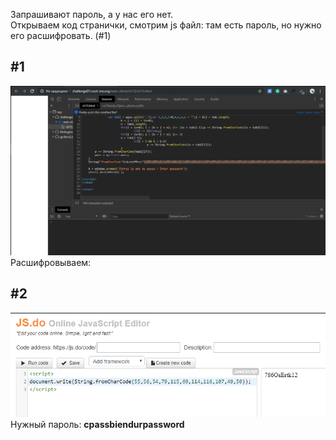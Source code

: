 Запрашивают пароль, а у нас его нет.<br>
Открываем код странички, смотрим js файл: там есть пароль, но нужно его расшифровать. (#1)<br>
<h2>#1</h2>
<img src="HW-8-0.PNG">
Расшифровываем:
<h2>#2</h2>
<img src="HW-8-1.PNG">
Нужный пароль: <b>cpassbiendurpassword</b>
<br><br>
